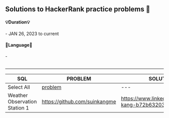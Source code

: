 
## Solutions to HackerRank practice problems 📝


<h4> 💡Duration💡 </h4>
- JAN 26, 2023 to current 

<br>

<h4> 🎯Language🎯 </h4>
-<i>  </i>

<br>
<br>

***

| SQL | PROBLEM | SOLUTION | SCORE |
| --- | --- | --- | --- |
| Select All | [problem](https://www.hackerrank.com/challenges/select-all-sql/problem) | --- | --- |
| Weather Observation Station 1 | https://github.com/suinkangme | https://www.linkedin.com/in/suin-kang-b72b63203/ | --- |

